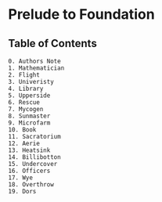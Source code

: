 # Prelude to Foundation

## Table of Contents

```
0. Authors Note
1. Mathematician
2. Flight
3. Univeristy
4. Library
5. Upperside
6. Rescue
7. Mycogen
8. Sunmaster
9. Microfarm
10. Book
11. Sacratorium
12. Aerie
13. Heatsink
14. Billibotton
15. Undercover
16. Officers
17. Wye
18. Overthrow
19. Dors
```

